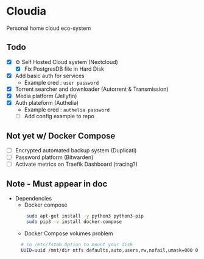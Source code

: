 # Cloudia
Personal home cloud eco-system

## Todo

- [x] :gear: Self Hosted Cloud system (Nextcloud)
  - [x] Fix PostgresDB file in Hard Disk
- [x] Add basic auth for services
  - Example cred : `user password`
- [x] Torrent searcher and downloader (Autorrent & Transmission)
- [x] Media platform (Jellyfin)
- [x] Auth plateform (Authelia)
  - Example cred : `authelia password`
  - [ ] Add config example to repo

## Not yet w/ Docker Compose

- [ ] Encrypted automated backup system (Duplicati)
- [ ] Password platform (Bitwarden)
- [ ] Activate metrics on Traefik Dashboard (tracing?)

## Note - Must appear in doc

- Dependencies
	- Docker compose
	```bash
		sudo apt-get install -y python3 python3-pip
		sudo pip3 -v install docker-compose
	```
  - Docker Compose volumes problem
  ```bash
    # in /etc/fstab Option to mount your disk
    UUID=uuid /mnt/dir ntfs defaults,auto,users,rw,nofail,umask=000 0 0
  ```
